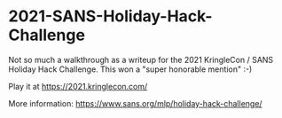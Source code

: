 # 2021-SANS-Holiday-Hack-Challenge

Not so much a walkthrough as a writeup for the 2021 KringleCon / SANS Holiday Hack Challenge. This won a "super honorable mention" :-)

Play it at <https://2021.kringlecon.com/>

More information: <https://www.sans.org/mlp/holiday-hack-challenge/>
